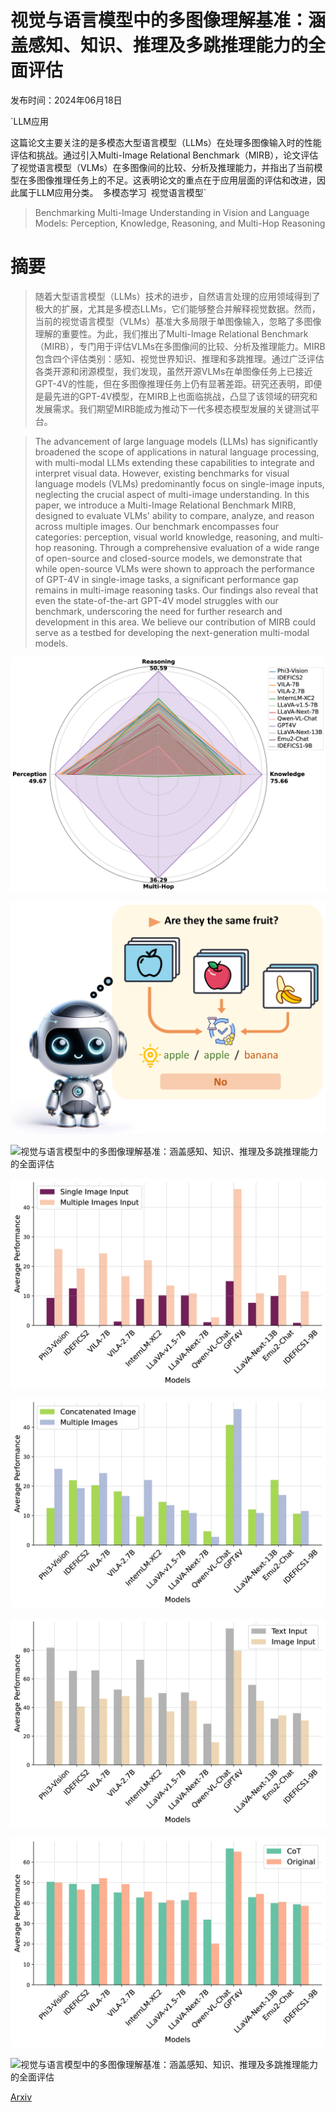 # 视觉与语言模型中的多图像理解基准：涵盖感知、知识、推理及多跳推理能力的全面评估

发布时间：2024年06月18日

`LLM应用

这篇论文主要关注的是多模态大型语言模型（LLMs）在处理多图像输入时的性能评估和挑战。通过引入Multi-Image Relational Benchmark（MIRB），论文评估了视觉语言模型（VLMs）在多图像间的比较、分析及推理能力，并指出了当前模型在多图像推理任务上的不足。这表明论文的重点在于应用层面的评估和改进，因此属于LLM应用分类。` `多模态学习` `视觉语言模型`

> Benchmarking Multi-Image Understanding in Vision and Language Models: Perception, Knowledge, Reasoning, and Multi-Hop Reasoning

# 摘要

> 随着大型语言模型（LLMs）技术的进步，自然语言处理的应用领域得到了极大的扩展，尤其是多模态LLMs，它们能够整合并解释视觉数据。然而，当前的视觉语言模型（VLMs）基准大多局限于单图像输入，忽略了多图像理解的重要性。为此，我们推出了Multi-Image Relational Benchmark（MIRB），专门用于评估VLMs在多图像间的比较、分析及推理能力。MIRB包含四个评估类别：感知、视觉世界知识、推理和多跳推理。通过广泛评估各类开源和闭源模型，我们发现，虽然开源VLMs在单图像任务上已接近GPT-4V的性能，但在多图像推理任务上仍有显著差距。研究还表明，即便是最先进的GPT-4V模型，在MIRB上也面临挑战，凸显了该领域的研究和发展需求。我们期望MIRB能成为推动下一代多模态模型发展的关键测试平台。

> The advancement of large language models (LLMs) has significantly broadened the scope of applications in natural language processing, with multi-modal LLMs extending these capabilities to integrate and interpret visual data. However, existing benchmarks for visual language models (VLMs) predominantly focus on single-image inputs, neglecting the crucial aspect of multi-image understanding. In this paper, we introduce a Multi-Image Relational Benchmark MIRB, designed to evaluate VLMs' ability to compare, analyze, and reason across multiple images. Our benchmark encompasses four categories: perception, visual world knowledge, reasoning, and multi-hop reasoning. Through a comprehensive evaluation of a wide range of open-source and closed-source models, we demonstrate that while open-source VLMs were shown to approach the performance of GPT-4V in single-image tasks, a significant performance gap remains in multi-image reasoning tasks. Our findings also reveal that even the state-of-the-art GPT-4V model struggles with our benchmark, underscoring the need for further research and development in this area. We believe our contribution of MIRB could serve as a testbed for developing the next-generation multi-modal models.

![视觉与语言模型中的多图像理解基准：涵盖感知、知识、推理及多跳推理能力的全面评估](../../../paper_images/2406.12742/x1.png)

![视觉与语言模型中的多图像理解基准：涵盖感知、知识、推理及多跳推理能力的全面评估](../../../paper_images/2406.12742/x2.png)

![视觉与语言模型中的多图像理解基准：涵盖感知、知识、推理及多跳推理能力的全面评估](../../../paper_images/2406.12742/x3.png)

![视觉与语言模型中的多图像理解基准：涵盖感知、知识、推理及多跳推理能力的全面评估](../../../paper_images/2406.12742/x4.png)

![视觉与语言模型中的多图像理解基准：涵盖感知、知识、推理及多跳推理能力的全面评估](../../../paper_images/2406.12742/x5.png)

![视觉与语言模型中的多图像理解基准：涵盖感知、知识、推理及多跳推理能力的全面评估](../../../paper_images/2406.12742/x6.png)

![视觉与语言模型中的多图像理解基准：涵盖感知、知识、推理及多跳推理能力的全面评估](../../../paper_images/2406.12742/x7.png)

![视觉与语言模型中的多图像理解基准：涵盖感知、知识、推理及多跳推理能力的全面评估](../../../paper_images/2406.12742/x8.png)

[Arxiv](https://arxiv.org/abs/2406.12742)